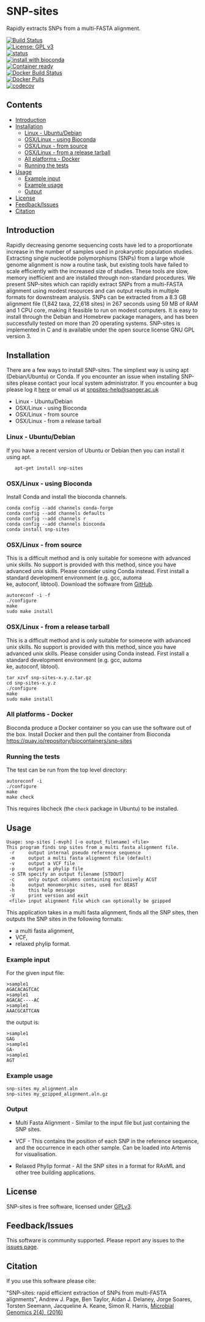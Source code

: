 # SNP-sites
Rapidly extracts SNPs from a multi-FASTA alignment.

[![Build Status](https://travis-ci.org/sanger-pathogens/snp-sites.png?branch=master)](https://travis-ci.org/sanger-pathogens/snp-sites)   
[![License: GPL v3](https://img.shields.io/badge/License-GPL%20v3-brightgreen.svg)](https://github.com/sanger-pathogens/snp-sites/blob/master/LICENSE)   
[![status](https://img.shields.io/badge/MGEN-10.1099%2Fmgen.0.000056-brightgreen.svg)](http://mgen.microbiologyresearch.org/content/journal/mgen/10.1099/mgen.0.000056)   
[![install with bioconda](https://img.shields.io/badge/install%20with-bioconda-brightgreen.svg)](http://bioconda.github.io/recipes/gubbins/README.html)  
[![Container ready](https://img.shields.io/badge/container-ready-brightgreen.svg)](https://quay.io/repository/biocontainers/gubbins)  
[![Docker Build Status](https://img.shields.io/docker/build/sangerpathogens/gubbins.svg)](https://hub.docker.com/r/sangerpathogens/gubbins)  
[![Docker Pulls](https://img.shields.io/docker/pulls/sangerpathogens/gubbins.svg)](https://hub.docker.com/r/sangerpathogens/gubbins)  
[![codecov](https://codecov.io/gh/sanger-pathogens/snp-sites/branch/master/graph/badge.svg)](https://codecov.io/gh/sanger-pathogens/snp-sites)   


## Contents
* [Introduction](#introduction)
* [Installation](#installation)
  * [Linux \- Ubuntu/Debian](#linux---ubuntudebian)
  * [OSX/Linux \- using Bioconda](#osxlinux---using-bioconda)
  * [OSX/Linux \- from source](#osxlinux---from-source)
  * [OSX/Linux \- from a release tarball](#osxlinux---from-a-release-tarball)
  * [All platforms \- Docker](#all-platforms---docker)
  * [Running the tests](#running-the-tests)
* [Usage](#usage)
  * [Example input](#example-input)
  * [Example usage](#example-usage)
  * [Output](#output)
* [License](#license)
* [Feedback/Issues](#feedbackissues)
* [Citation](#citation)

## Introduction
Rapidly decreasing genome sequencing costs have led to a proportionate increase in the number of samples used in prokaryotic population studies. Extracting single nucleotide polymorphisms (SNPs) from a large whole genome alignment is now a routine task, but existing tools have failed to scale efficiently with the increased size of studies. These tools are slow, memory inefficient and are installed through non-standard procedures. We present SNP-sites which can rapidly extract SNPs from a multi-FASTA alignment using modest resources and can output results in multiple formats for downstream analysis. SNPs can be extracted from a 8.3 GB alignment file (1,842 taxa, 22,618 sites) in 267 seconds using 59 MB of RAM and 1 CPU core, making it feasible to run on modest computers. It is easy to install through the Debian and Homebrew package managers, and has been successfully tested on more than 20 operating systems. SNP-sites is implemented in C and is available under the open source license GNU GPL version 3.

## Installation
There are a few ways to install SNP-sites. The simpliest way is using apt (Debian/Ubuntu) or Conda. If you encounter an issue when installing SNP-sites please contact your local system administrator. If you encounter a bug please log it [here](https://github.com/sanger-pathogens/snp-sites/issues) or email us at snpsites-help@sanger.ac.uk

* Linux - Ubuntu/Debian
* OSX/Linux - using Bioconda
* OSX/Linux - from source
* OSX/Linux - from a release tarball

### Linux - Ubuntu/Debian
If you have a recent version of Ubuntu or Debian then you can install it using apt.
```
   apt-get install snp-sites
```

### OSX/Linux - using Bioconda
Install Conda and install the bioconda channels.
```
conda config --add channels conda-forge
conda config --add channels defaults
conda config --add channels r
conda config --add channels bioconda
conda install snp-sites
```

### OSX/Linux - from source
This is a difficult method and is only suitable for someone with advanced unix skills. No support is provided with this method, since you have advanced unix skills. Please consider using Conda instead. First install a standard development environment (e.g. gcc, automa\
ke, autoconf, libtool). Download the software from [GitHub](https://github.com/sanger-pathogens/snp-sites).

```
autoreconf -i -f
./configure
make
sudo make install
```

### OSX/Linux - from a release tarball
This is a difficult method and is only suitable for someone with advanced unix skills. No support is provided with this method, since you have advanced unix skills. Please consider using Conda instead. First install a standard development environment (e.g. gcc, automa\
ke, autoconf, libtool).

```
tar xzvf snp-sites-x.y.z.tar.gz
cd snp-sites-x.y.z
./configure
make
sudo make install
```

### All platforms - Docker
Bioconda produce a Docker container so you can use the software out of the box. Install Docker and then pull the container from Bioconda https://quay.io/repository/biocontainers/snp-sites

### Running the tests
The test can be run from the top level directory:  

```
autoreconf -i
./configure
make
make check
```

This requires libcheck (the `check` package in Ubuntu) to be installed.

## Usage

```
Usage: snp-sites [-mvph] [-o output_filename] <file>
This program finds snp sites from a multi fasta alignment file.
 -r     output internal pseudo reference sequence
 -m     output a multi fasta alignment file (default)
 -v     output a VCF file
 -p     output a phylip file
 -o STR specify an output filename [STDOUT]
 -c     only output columns containing exclusively ACGT
 -b     output monomorphic sites, used for BEAST
 -h     this help message
 -V     print version and exit
 <file> input alignment file which can optionally be gzipped
```

This application takes in a multi fasta alignment, finds all the SNP sites, then outputs the SNP sites in the following formats:

- a multi fasta alignment,
- VCF, 
- relaxed phylip format.

### Example input
For the given input file:
```
>sample1
AGACACAGTCAC
>sample1
AGACAC----AC
>sample1
AAACGCATTCAN
```
the output is:
```
>sample1
GAG
>sample1
GA-
>sample1
AGT
```

### Example usage

```
snp-sites my_alignment.aln
snp-sites my_gzipped_alignment.aln.gz
```
### Output
* Multi Fasta Alignment - Similar to the input file but just containing the SNP sites.

* VCF - This contains the position of each SNP in the reference sequence, and the occurrence in each other sample. Can be loaded into Artemis for visualisation.

* Relaxed Phylip format - All the SNP sites in a format for RAxML and other tree building applications.

## License
SNP-sites is free software, licensed under [GPLv3](https://github.com/sanger-pathogens/snp-sites/blob/master/LICENSE).

## Feedback/Issues
This software is community supported.  Please report any issues to the [issues page](https://github.com/sanger-pathogens/snp-sites/issues).

## Citation
If you use this software please cite:

"SNP-sites: rapid efficient extraction of SNPs from multi-FASTA alignments", Andrew J. Page, Ben Taylor, Aidan J. Delaney, Jorge Soares, Torsten Seemann, Jacqueline A. Keane, Simon R. Harris, [Microbial Genomics 2(4), (2016)](http://mgen.microbiologyresearch.org/content/journal/mgen/10.1099/mgen.0.000056)
